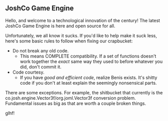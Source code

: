 ## JoshCo Game Engine
Hello, and welcome to a technological innovation of the century! 
The latest JoshCo Game Engine is here and open source for all.

Unfortunately, we all know it sucks. If you'd like to help make it suck less, here's some basic rules to follow when fixing our crapbucket:

- Do not break any old code.
  - This means COMPLETE compatibility. If a set of functions doesn't work together the *exact* same way they used to before whatever you did, don't commit it.
- Code courtesy.
  - If you have *good and efficient code*, realize Benis exists. It's shitty code if you don't at least explain the seemingly nonsensical parts.

There are some exceptions. For example, the shitbucket that currently is the co.josh.engine.Vector3f/org.joml.Vector3f conversion problem. Fundamental issues as big as that are worth a couple broken things.

glhf!
